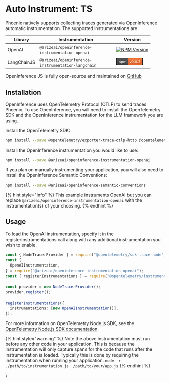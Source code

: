# Auto Instrument: TS

Phoenix natively supports collecting traces generated via OpenInference automatic instrumentation. The supported instrumentations are

<table><thead><tr><th>Library</th><th width="228">Instrumentation</th><th>Version</th></tr></thead><tbody><tr><td>OpenAI</td><td><code>@arizeai/openinference-instrumentation-openai</code></td><td><a href="https://www.npmjs.com/package/@arizeai/openinference-instrumentation-openai"><img src="https://camo.githubusercontent.com/e8d7d683994696e16d7620368f72a71929485bbfaad93848edfa813f631d53e2/68747470733a2f2f696d672e736869656c64732e696f2f6e706d2f762f406172697a6561692f6f70656e696e666572656e63652d696e737472756d656e746174696f6e2d6f70656e6169" alt="NPM Version"></a></td></tr><tr><td>LangChainJS</td><td><code>@arizeai/openinference-instrumentation-langchain</code></td><td><a href="https://www.npmjs.com/package/@arizeai/openinference-instrumentation-langchain"><img src="../../../../.gitbook/assets/langchain-npm-version.png" alt=""></a></td></tr></tbody></table>

OpenInference JS is fully open-source and maintained on [GitHub](https://github.com/Arize-ai/openinference/tree/main/js)

## Installation



OpenInference uses OpenTelemetry Protocol (OTLP) to send traces Phoenix. To use OpenInference, you will need to install the OpenTelemetry SDK and the OpenInference instrumentation for the LLM framework you are using.

Install the OpenTelemetry SDK:

```bash
npm install --save @opentelemetry/exporter-trace-otlp-http @opentelemetry/exporter-trace-otlp-proto @opentelemetry/resources @opentelemetry/sdk-trace-node
```

Install the OpenInference instrumentation you would like to use:

```bash
npm install --save @arizeai/openinference-instrumentation-openai
```

If you plan on manually instrumenting your application, you will also need to install the OpenInference Semantic Conventions:

```bash
npm install --save @arizeai/openinference-semantic-conventions
```

{% hint style="info" %}
This example instruments OpenAI but you can replace `@arizeai/openinference-instrumentation-openai` with the instrumentation(s) of your choosing.
{% endhint %}



## Usage

To load the OpenAI instrumentation, specify it in the registerInstrumentations call along with any additional instrumentation you wish to enable.

```typescript
const { NodeTracerProvider } = require("@opentelemetry/sdk-trace-node");
const {
  OpenAIInstrumentation,
} = require("@arizeai/openinference-instrumentation-openai");
const { registerInstrumentations } = require("@opentelemetry/instrumentation");

const provider = new NodeTracerProvider();
provider.register();

registerInstrumentations({
  instrumentations: [new OpenAIInstrumentation()],
});
```

For more information on OpenTelemetry Node.js SDK, see the [OpenTelemetry Node.js SDK documentation](https://opentelemetry.io/docs/instrumentation/js/getting-started/nodejs/).

{% hint style="warning" %}
Note the above instrumentation must run before any other code in your application. This is because the instrumentation will only capture spans for the code that runs after the instrumentation is loaded. Typically this is done by requiring the instrumentation when running your application. `node -r ./path/to/instrumentation.js ./path/to/your/app.js`
{% endhint %}



\
